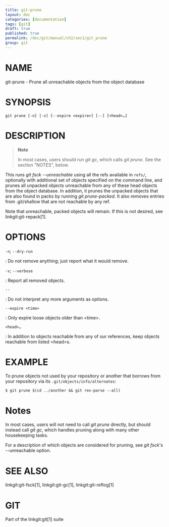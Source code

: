 ```yaml
---
title: git-prune
layout: doc
categories: [documentation]
tags: [git]
draft: true
published: true
permalink: /doc/git/manual/ch2/sec1/git_prune
group: git
---
```


NAME
====

git-prune - Prune all unreachable objects from the object database

SYNOPSIS
========

    git prune [-n] [-v] [--expire <expire>] [--] [<head>…]

DESCRIPTION
===========

> **Note**
>
> In most cases, users should run *git gc*, which calls *git prune*. See the section "NOTES", below.

This runs *git fsck --unreachable* using all the refs available in `refs/`, optionally with additional set of objects specified on the command line, and prunes all unpacked objects unreachable from any of these head objects from the object database. In addition, it prunes the unpacked objects that are also found in packs by running *git prune-packed*. It also removes entries from .git/shallow that are not reachable by any ref.

Note that unreachable, packed objects will remain. If this is not desired, see linkgit:git-repack\[1\].

OPTIONS
=======

`-n`; `--dry-run`

:   Do not remove anything; just report what it would remove.

`-v`; `--verbose`

:   Report all removed objects.

`--`

:   Do not interpret any more arguments as options.

`--expire <time>`

:   Only expire loose objects older than &lt;time&gt;.

`<head>…`

:   In addition to objects reachable from any of our references, keep objects reachable from listed &lt;head&gt;s.

EXAMPLE
=======

To prune objects not used by your repository or another that borrows from your repository via its `.git/objects/info/alternates`:

    $ git prune $(cd ../another && git rev-parse --all)

Notes
=====

In most cases, users will not need to call *git prune* directly, but should instead call *git gc*, which handles pruning along with many other housekeeping tasks.

For a description of which objects are considered for pruning, see *git fsck*'s --unreachable option.

SEE ALSO
========

linkgit:git-fsck\[1\], linkgit:git-gc\[1\], linkgit:git-reflog\[1\]

GIT
===

Part of the linkgit:git\[1\] suite
